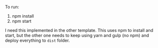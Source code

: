 To run:

1. npm install
2. npm start

I need this implemented in the other template.
This uses npm to install and start, but the other one needs to keep using yarn and gulp (no npm) and deploy everything to `dist` folder.